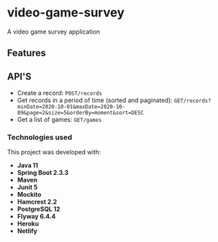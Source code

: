 # video-game-survey
A video game survey application

## Features



## API'S
* Create a record: `POST/records`
* Get records in a period of time (sorted and paginated): `GET/records?minDate=2020-10-01&maxDate=2020-10-09&page=2&size=5&orderBy=moment&sort=DESC`
* Get a list of games: `GET/games`

### Technologies used

This project was developed with:

* **Java 11**
* **Spring Boot 2.3.3**
* **Maven**
* **Junit 5**
* **Mockito**
* **Hamcrest 2.2**
* **PostgreSQL 12**
* **Flyway 6.4.4**
* **Heroku**
* **Netlify**
